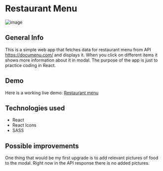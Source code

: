 # Restaurant Menu

![image](https://user-images.githubusercontent.com/80893722/128142013-f8a6e97c-4893-4a10-9692-c48906f1c288.png)

## General Info

This is a simple web app that fetches data for restaurant menu from API <a href="https://documenu.com/">https://documenu.com/</a> and displays it. When you click on different items it shows more information about it in modal. The purpose of the app is just to practice coding in React.

## Demo

Here is a working live demo: <a href="https://admiring-gates-b1038c.netlify.app/">Restaurant menu</a>

## Technologies used

- React
- React Icons
- SASS

## Possible improvements

One thing that would be my first upgrade is to add relevant pictures of food to the modal. Right now in the API response there is no added pictures.

